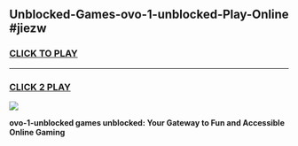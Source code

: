 
## Unblocked-Games-ovo-1-unblocked-Play-Online #jiezw
<h3>
<a href="https://news.freeplayer.one?title=ovo-1-unblocked&ref=3">CLICK TO PLAY</a></h3>
<hr>

<h3>
<a href="https://news.freeplayer.one?title=ovo-1-unblocked&ref=3">CLICK 2 PLAY</a>
  
</h3>

<a href="https://news.freeplayer.one?title=ovo-1-unblocked&ref=3"><img src="https://clearcache.store/games.png"></a>


**ovo-1-unblocked games unblocked: Your Gateway to Fun and Accessible Online Gaming**
